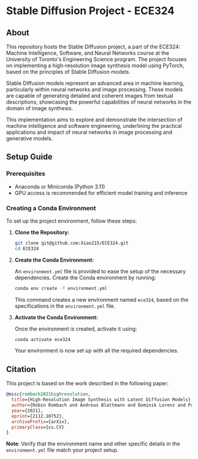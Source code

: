 # Stable Diffusion Project - ECE324

## About

This repository hosts the Stable Diffusion project, a part of the ECE324: Machine Intelligence, Software, and Neural Networks course at the University of Toronto's Engineering Science program. The project focuses on implementing a high-resolution image synthesis model using PyTorch, based on the principles of Stable Diffusion models.

Stable Diffusion models represent an advanced area in machine learning, particularly within neural networks and image processing. These models are capable of generating detailed and coherent images from textual descriptions, showcasing the powerful capabilities of neural networks in the domain of image synthesis.

This implementation aims to explore and demonstrate the intersection of machine intelligence and software engineering, underlining the practical applications and impact of neural networks in image processing and generative models.

## Setup Guide

### Prerequisites

- Anaconda or Miniconda (Python 3.11)
- GPU access is recommended for efficient model training and inference

### Creating a Conda Environment

To set up the project environment, follow these steps:

1. **Clone the Repository:**

   ```bash
   git clone git@github.com:Xiao215/ECE324.git
   cd ECE324
   ```

2. **Create the Conda Environment:**

   An `environment.yml` file is provided to ease the setup of the necessary dependencies. Create the Conda environment by running:

   ```bash
   conda env create -f environment.yml
   ```

   This command creates a new environment named `ece324`, based on the specifications in the `environment.yml` file.

3. **Activate the Conda Environment:**

   Once the environment is created, activate it using:

   ```bash
   conda activate ece324
   ```

   Your environment is now set up with all the required dependencies.

## Citation

This project is based on the work described in the following paper:

```bibtex
@misc{rombach2021highresolution,
  title={High-Resolution Image Synthesis with Latent Diffusion Models},
  author={Robin Rombach and Andreas Blattmann and Dominik Lorenz and Patrick Esser and Björn Ommer},
  year={2021},
  eprint={2112.10752},
  archivePrefix={arXiv},
  primaryClass={cs.CV}
}
```

**Note**: Verify that the environment name and other specific details in the `environment.yml` file match your project setup.
